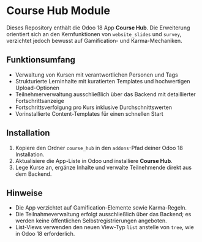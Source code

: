 # Course Hub Module

Dieses Repository enthält die Odoo 18 App **Course Hub**. Die Erweiterung orientiert sich an den Kernfunktionen von `website_slides` und `survey`, verzichtet jedoch bewusst auf Gamification- und Karma-Mechaniken.

## Funktionsumfang

* Verwaltung von Kursen mit verantwortlichen Personen und Tags
* Strukturierte Lerninhalte mit kuratierten Templates und hochwertigen Upload-Optionen
* Teilnehmerverwaltung ausschließlich über das Backend mit detaillierter Fortschrittsanzeige
* Fortschrittsverfolgung pro Kurs inklusive Durchschnittswerten
* Vorinstallierte Content-Templates für einen schnellen Start

## Installation

1. Kopiere den Ordner `course_hub` in den `addons`-Pfad deiner Odoo 18 Installation.
2. Aktualisiere die App-Liste in Odoo und installiere **Course Hub**.
3. Lege Kurse an, ergänze Inhalte und verwalte Teilnehmende direkt aus dem Backend.

## Hinweise

* Die App verzichtet auf Gamification-Elemente sowie Karma-Regeln.
* Die Teilnahmeverwaltung erfolgt ausschließlich über das Backend; es werden keine öffentlichen Selbstregistrierungen angeboten.
* List-Views verwenden den neuen View-Typ `list` anstelle von `tree`, wie in Odoo 18 erforderlich.
